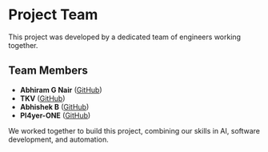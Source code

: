 # Project Team

This project was developed by a dedicated team of engineers working together.

## Team Members
- **Abhiram G Nair** ([GitHub](https://github.com/abhiramgcos))
- **TKV** ([GitHub](https://github.com/tkv-04))
- **Abhishek B** ([GitHub](https://github.com/abhishekb9909))
- **Pl4yer-ONE** ([GitHub](https://github.com/Pl4yer-ONE))

We worked together to build this project, combining our skills in AI, software development, and automation.
